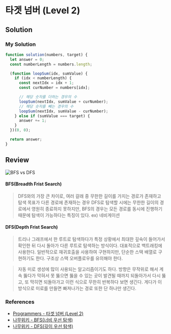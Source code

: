 # 타겟 넘버 (Level 2)

## Solution

### My Solution

```js
function solution(numbers, target) {
  let answer = 0;
  const numberLength = numbers.length;

  (function loopSum(idx, sumValue) {
    if (idx < numberLength) {
      const nextIdx = idx + 1;
      const curNumber = numbers[idx];

      // 해당 숫자를 더하는 경우의 수
      loopSum(nextIdx, sumValue + curNumber);
      // 해당 숫자를 빼는 경우의 수
      loopSum(nextIdx, sumValue - curNumber);
    } else if (sumValue === target) {
      answer += 1;
    }
  })(0, 0);

  return answer;
}
```

## Review

![BFS vs DFS](https://ww.namu.la/s/1fe9246903b78fae07577b243a0b22791e02cb39640d5cbaae10d9849343b4ea6f162a9a677a5892fbf7819abd4ef7221ebd3608849cfb66793411fb5e6439514e22bdfee05aaff3894be287c2f09a9e13298a6f8d79cbb3410f5a4eea1b610e)

#### BFS(Breadth Frist Search)

> DFS와의 가장 큰 차이로, 여러 갈래 중 무한한 길이를 가지는 경로가 존재하고 탐색 목표가 다른 경로에 존재하는 경우 DFS로 탐색할 시에는 무한한 길이의 경로에서 영원히 종료하지 못하지만, BFS의 경우는 모든 경로를 동시에 진행하기 때문에 탐색이 가능하다는 특징이 있다. ex) 네비게이션

#### DFS(Depth Frist Search)

> 트리나 그래프에서 한 루트로 탐색하다가 특정 상황에서 최대한 깊숙이 들어가서 확인한 뒤 다시 돌아가 다른 루트로 탐색하는 방식이다. 대표적으로 백트래킹에 사용한다. 일반적으로 재귀호출을 사용하여 구현하지만, 단순한 스택 배열로 구현하기도 한다. 구조상 스택 오버플로우를 유의해야 한다.

> 자동 미로 생성에 많이 사용되는 알고리즘이기도 하다. 방향은 무작위로 해서 계속 뚫다가 막혀서 못 뚫으면 뚫을 수 있는 곳이 발견될 때까지 되돌아가서 다시 뚫고, 또 막히면 되돌아가고 이런 식으로 무한히 반복하다 보면 생긴다. 게다가 이 방식으로 미로를 만들면 빠져나가는 경로 또한 단 하나만 생긴다.

### References

- [Programmers - 타겟 넘버 (Level 2)](https://programmers.co.kr/learn/courses/30/lessons/43165)
- [나무위키 - BFS(너비 우선 탐색)](https://namu.wiki/w/%EB%84%88%EB%B9%84%20%EC%9A%B0%EC%84%A0%20%ED%83%90%EC%83%89)
- [나무위키 - DFS(깊이 우선 탐색)](https://namu.wiki/w/%EA%B9%8A%EC%9D%B4%20%EC%9A%B0%EC%84%A0%20%ED%83%90%EC%83%89)
